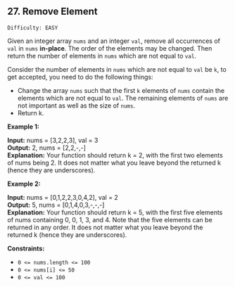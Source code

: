 <h2>27. Remove Element</h2>

`Difficulty: EASY`

Given an integer array `nums` and an integer `val`, remove all occurrences of `val` in `nums` **in-place**. 
The order of the elements may be changed. Then return the number of elements in `nums` which are not equal to `val`.

Consider the number of elements in `nums` which are not equal to `val` be `k`, to get accepted, you need to do the following things:
- Change the array `nums` such that the first `k` elements of `nums` contain the elements which are not equal to `val`. 
The remaining elements of `nums` are not important as well as the size of `nums`.
- Return k.

**Example 1:**

**Input:** nums = [3,2,2,3], val = 3 <br/>
**Output:** 2, nums = [2,2,-,-] <br/>
**Explanation:** Your function should return k = 2, with the first two elements of nums being 2.
It does not matter what you leave beyond the returned k (hence they are underscores).


**Example 2:**

**Input:** nums = [0,1,2,2,3,0,4,2], val = 2 <br/>
**Output:** 5, nums = [0,1,4,0,3,-,-,-] <br/>
**Explanation:** Your function should return k = 5, with the first five elements of nums containing 0, 0, 1, 3, and 4.
Note that the five elements can be returned in any order.
It does not matter what you leave beyond the returned k (hence they are underscores).


**Constraints:**
- `0 <= nums.length <= 100`
- `0 <= nums[i] <= 50`
- `0 <= val <= 100`